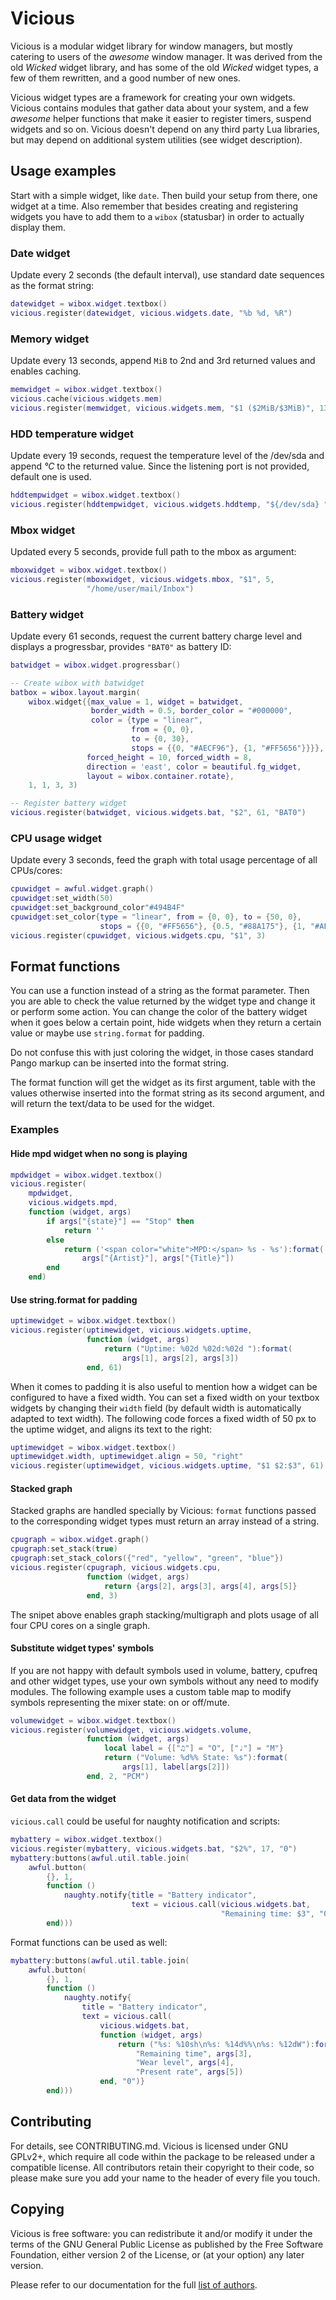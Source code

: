 # Vicious

Vicious is a modular widget library for window managers, but mostly
catering to users of the *awesome* window manager. It was derived from
the old *Wicked* widget library, and has some of the old *Wicked* widget
types, a few of them rewritten, and a good number of new ones.

Vicious widget types are a framework for creating your own
widgets. Vicious contains modules that gather data about your system,
and a few *awesome* helper functions that make it easier to register
timers, suspend widgets and so on. Vicious doesn't depend on any third party
Lua libraries, but may depend on additional system utilities (see widget
description).


## Usage examples

Start with a simple widget, like `date`. Then build your setup from
there, one widget at a time. Also remember that besides creating and
registering widgets you have to add them to a `wibox` (statusbar) in
order to actually display them.

### Date widget

Update every 2 seconds (the default interval), use standard date sequences as
the format string:

```lua
datewidget = wibox.widget.textbox()
vicious.register(datewidget, vicious.widgets.date, "%b %d, %R")
```

### Memory widget

Update every 13 seconds, append `MiB` to 2nd and 3rd returned values and
enables caching.

```lua
memwidget = wibox.widget.textbox()
vicious.cache(vicious.widgets.mem)
vicious.register(memwidget, vicious.widgets.mem, "$1 ($2MiB/$3MiB)", 13)
```

### HDD temperature widget

Update every 19 seconds, request the temperature level of the /dev/sda and
append *°C* to the returned value. Since the listening port is not provided,
default one is used.

```lua
hddtempwidget = wibox.widget.textbox()
vicious.register(hddtempwidget, vicious.widgets.hddtemp, "${/dev/sda} °C", 19)
```

### Mbox widget

Updated every 5 seconds, provide full path to the mbox as argument:

```lua
mboxwidget = wibox.widget.textbox()
vicious.register(mboxwidget, vicious.widgets.mbox, "$1", 5,
                 "/home/user/mail/Inbox")
```

### Battery widget

Update every 61 seconds, request the current battery charge level and displays
a progressbar, provides `"BAT0"` as battery ID:

```lua
batwidget = wibox.widget.progressbar()

-- Create wibox with batwidget
batbox = wibox.layout.margin(
    wibox.widget{{max_value = 1, widget = batwidget,
                  border_width = 0.5, border_color = "#000000",
                  color = {type = "linear",
                           from = {0, 0},
                           to = {0, 30},
                           stops = {{0, "#AECF96"}, {1, "#FF5656"}}}},
                 forced_height = 10, forced_width = 8,
                 direction = 'east', color = beautiful.fg_widget,
                 layout = wibox.container.rotate},
    1, 1, 3, 3)

-- Register battery widget
vicious.register(batwidget, vicious.widgets.bat, "$2", 61, "BAT0")
```

### CPU usage widget

Update every 3 seconds, feed the graph with total usage percentage of all
CPUs/cores:

```lua
cpuwidget = awful.widget.graph()
cpuwidget:set_width(50)
cpuwidget:set_background_color"#494B4F"
cpuwidget:set_color{type = "linear", from = {0, 0}, to = {50, 0},
                    stops = {{0, "#FF5656"}, {0.5, "#88A175"}, {1, "#AECF96"}}}
vicious.register(cpuwidget, vicious.widgets.cpu, "$1", 3)
```


## <a name="format-func"></a>Format functions

You can use a function instead of a string as the format parameter.
Then you are able to check the value returned by the widget type and
change it or perform some action. You can change the color of the
battery widget when it goes below a certain point, hide widgets when
they return a certain value or maybe use `string.format` for padding.

Do not confuse this with just coloring the widget, in those cases standard
Pango markup can be inserted into the format string.

The format function will get the widget as its first argument, table
with the values otherwise inserted into the format string as its
second argument, and will return the text/data to be used for the
widget.

### Examples

#### Hide mpd widget when no song is playing

```lua
mpdwidget = wibox.widget.textbox()
vicious.register(
    mpdwidget,
    vicious.widgets.mpd,
    function (widget, args)
        if args["{state}"] == "Stop" then
            return ''
        else
            return ('<span color="white">MPD:</span> %s - %s'):format(
                args["{Artist}"], args["{Title}"])
        end
    end)
```

#### Use string.format for padding

```lua
uptimewidget = wibox.widget.textbox()
vicious.register(uptimewidget, vicious.widgets.uptime,
                 function (widget, args)
                     return ("Uptime: %02d %02d:%02d "):format(
                         args[1], args[2], args[3])
                 end, 61)
```

When it comes to padding it is also useful to mention how a widget can be
configured to have a fixed width. You can set a fixed width on your textbox
widgets by changing their `width` field (by default width is automatically
adapted to text width). The following code forces a fixed width of 50 px to the
uptime widget, and aligns its text to the right:

```lua
uptimewidget = wibox.widget.textbox()
uptimewidget.width, uptimewidget.align = 50, "right"
vicious.register(uptimewidget, vicious.widgets.uptime, "$1 $2:$3", 61)
```

#### Stacked graph

Stacked graphs are handled specially by Vicious: `format` functions passed to
the corresponding widget types must return an array instead of a string.

```lua
cpugraph = wibox.widget.graph()
cpugraph:set_stack(true)
cpugraph:set_stack_colors({"red", "yellow", "green", "blue"})
vicious.register(cpugraph, vicious.widgets.cpu,
                 function (widget, args)
                     return {args[2], args[3], args[4], args[5]}
                 end, 3)
```

The snipet above enables graph stacking/multigraph and plots usage of all four
CPU cores on a single graph.

#### Substitute widget types' symbols

If you are not happy with default symbols used in volume, battery, cpufreq and
other widget types, use your own symbols without any need to modify modules.
The following example uses a custom table map to modify symbols representing
the mixer state: on or off/mute.

```lua
volumewidget = wibox.widget.textbox()
vicious.register(volumewidget, vicious.widgets.volume,
                 function (widget, args)
                     local label = {["♫"] = "O", ["♩"] = "M"}
                     return ("Volume: %d%% State: %s"):format(
                         args[1], label[args[2]])
                 end, 2, "PCM")
```

#### <a name="call-example"></a>Get data from the widget

`vicious.call` could be useful for naughty notification and scripts:

```lua
mybattery = wibox.widget.textbox()
vicious.register(mybattery, vicious.widgets.bat, "$2%", 17, "0")
mybattery:buttons(awful.util.table.join(
    awful.button(
        {}, 1,
        function ()
            naughty.notify{title = "Battery indicator",
                           text = vicious.call(vicious.widgets.bat,
                                               "Remaining time: $3", "0")}
        end)))
```

Format functions can be used as well:

```lua
mybattery:buttons(awful.util.table.join(
    awful.button(
        {}, 1,
        function ()
            naughty.notify{
                title = "Battery indicator",
                text = vicious.call(
                    vicious.widgets.bat,
                    function (widget, args)
                        return ("%s: %10sh\n%s: %14d%%\n%s: %12dW"):format(
                            "Remaining time", args[3],
                            "Wear level", args[4],
                            "Present rate", args[5])
                    end, "0")}
        end)))
```


## Contributing

For details, see CONTRIBUTING.md.  Vicious is licensed under GNU GPLv2+,
which require all code within the package to be released under
a compatible license.  All contributors retain their copyright to their code,
so please make sure you add your name to the header of every file you touch.


## Copying

Vicious is free software: you can redistribute it and/or modify
it under the terms of the GNU General Public License as
published by the Free Software Foundation, either version 2 of the
License, or (at your option) any later version.

Please refer to our documentation for the full [list of authors].


[list of authors]: https://vicious.rtfd.io/copying.html
